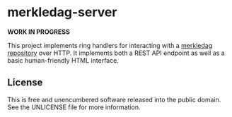 merkledag-server
================

**WORK IN PROGRESS**

This project implements ring handlers for interacting with a
[merkledag repository](https://github.com/greglook/merkledag-repo) over HTTP.
It implements both a REST API endpoint as well as a basic human-friendly HTML
interface.

## License

This is free and unencumbered software released into the public domain.
See the UNLICENSE file for more information.
